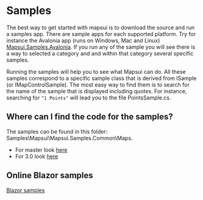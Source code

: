 # Samples

The best way to get started with mapsui is to download the source and run a samples app. There are sample apps for each supported platform. Try for instance the Avalonia app (runs on Windows, Mac and Linux) [Mapsui.Samples.Avalonia](https://github.com/Mapsui/Mapsui/tree/master/Samples/Mapsui.Samples.Avalonia). If you run any of the sample you will see there is a way to selected a category and and within that category several specific samples. 

Running the samples will help you to see what Mapsui can do. All these samples correspond to a specific sample class that is derived from ISample (or IMapControlSample). The most easy way to find them is to search for the name of the sample that is displayed including quotes. For instance, searching for `"1 Points"` will lead you to the file PointsSample.cs. 

## Where can I find the code for the samples?
The samples can be found in this folder: Samples\Mapsui\Mapsui.Samples.Common\Maps. 
- For master look [here](https://github.com/Mapsui/Mapsui/tree/master/Samples/Mapsui.Samples.Common/Maps)
- For 3.0 look [here](https://github.com/Mapsui/Mapsui/tree/develop/3.0/Samples/Mapsui.Samples.Common/Maps)

## Online Blazor samples
[Blazor samples](https://mapsui.com/samples/)
